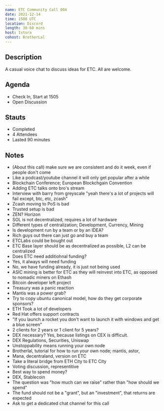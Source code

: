 ```yaml
---
name: ETC Community Call 004
date: 2021-12-14
time: 1500 UTC
location: Discord
length: 30-60 mins
host: Istora
cohost: BrotherLal
---
```


## Description

A casual voice chat to discuss ideas for ETC. All are welcome.

## Agenda

- Check In, Start at 1505
- Open Discussion

## Stauts

- Completed
- 4 Attendees
- Lasted 90 minutes

## Notes

- (About this call) make sure we are consistent and do it week, even if people don't come
- Like a podcast/youtube channel it will only get popular after a while
- Blockchain Conference; European Blockchgain Convention
- Adding ETC talks onto bro's stream
- Interview with barry from greyscale "yeah there's a lot of projects will fail except, btc, etc, zcash"
- Zcash moving to PoS is bad
- Trusted setup is bad
- ZEN? Horizon
- SOL is not decentralized, requires a lot of hardware
- Different types of centralization; Development, Currency, Mining
- Is development run by a team or by an IDEA?
- Rich guys out there can just go and buy a team
- ETCLabs could be bought out
- ETC Base layer should be as decentralized as possible, L2 can be centralized
- Does ETC need additiohnal funding?
- Yes, it always will need funding
- No, we have funding already, it is just not being used
- ASIC mining is better for ETC as they will reinvest into ETC, as opposed to nomadic miners on Ethash
- Bitcoin developer left project
- Treasury was a panic reaction
- Mantis was a power grab?
- Try to copy ubuntu canonical model, how do they get corporate sponsors?
- ETH Took a lot of developers
- Red Hat offers support contracts
- "If you launch a rocket you don't want to launch it with windows and get a blue screen"
- 2 clients for 2 years or 1 client for 5 years?
- DEX necessary? Yes, because listings on CEX is difficult.
- DEX Regulations, Securities, Uniswap
- Unstoppability means running your own node
- Brotherlal, tutorial for how to run your own node; mantis, astor,
- Mana, decentraland, version on ETC
- Take a literal bridge from ETH City to ETC City
- Voting discussion, representitive
- Best way to spend money?
- DEX, Stablecoin
- The question was "how much can we raise" rather than "how should we spend"
- The fund should not be a "grant", but an "investment", that returns are expected
- Ask to get a dedicated chat channel for this call
